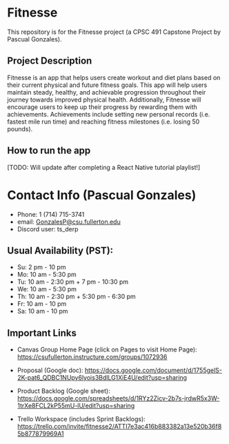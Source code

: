 # Fitnesse
This repository is for the Fitnesse project (a CPSC 491 Capstone Project by Pascual Gonzales).

## Project Description
Fitnesse is an app that helps users create workout and diet plans based on their current physical and future fitness goals. This app will help users maintain steady, healthy, and achievable progression throughout their journey towards improved physical health. Additionally, Fitnesse will encourage users to keep up their progress by rewarding them with achievements. Achievements include setting new personal records (i.e. fastest mile run time) and reaching fitness milestones (i.e. losing 50 pounds).

## How to run the app
[TODO: Will update after completing a React Native tutorial playlist!]

# Contact Info (Pascual Gonzales)
- Phone: 1 (714) 715-3741
- email: GonzalesP@csu.fullerton.edu
- Discord user: ts_derp

## Usual Availability (PST):
- Su: 2 pm - 10 pm
- Mo: 10 am - 5:30 pm
- Tu: 10 am - 2:30 pm + 7 pm - 10:30 pm
- We: 10 am - 5:30 pm
- Th: 10 am - 2:30 pm + 5:30 pm - 6:30 pm
- Fr: 10 am - 10 pm
- Sa: 10 am - 10 pm

## Important Links
- Canvas Group Home Page (click on Pages to visit Home Page): https://csufullerton.instructure.com/groups/1072936

- Proposal (Google doc): https://docs.google.com/document/d/1755gelS-2K-pat6_QDBC1NUpy6lyois3BdlLG1XiE4U/edit?usp=sharing

- Product Backlog (Google sheet): https://docs.google.com/spreadsheets/d/1RYz2Zicv-2b7s-jrdwR5x3W-1trXe8FCL2kP55mU-lU/edit?usp=sharing

- Trello Workspace (includes Sprint Backlogs): https://trello.com/invite/fitnesse2/ATTI7e3ac416b883382a13e520b36f85b877879969A1
